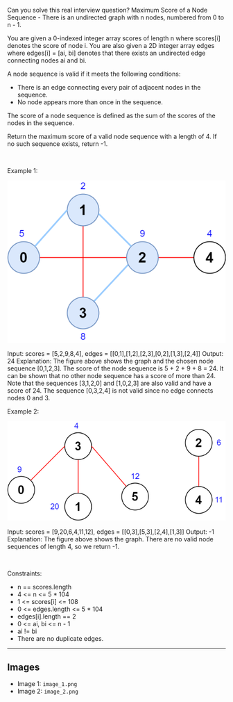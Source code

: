 Can you solve this real interview question? Maximum Score of a Node Sequence - There is an undirected graph with n nodes, numbered from 0 to n - 1.

You are given a 0-indexed integer array scores of length n where scores[i] denotes the score of node i. You are also given a 2D integer array edges where edges[i] = [ai, bi] denotes that there exists an undirected edge connecting nodes ai and bi.

A node sequence is valid if it meets the following conditions:

 * There is an edge connecting every pair of adjacent nodes in the sequence.
 * No node appears more than once in the sequence.

The score of a node sequence is defined as the sum of the scores of the nodes in the sequence.

Return the maximum score of a valid node sequence with a length of 4. If no such sequence exists, return -1.

 

Example 1:

![Example 1](./image_1.png)


Input: scores = [5,2,9,8,4], edges = [[0,1],[1,2],[2,3],[0,2],[1,3],[2,4]]
Output: 24
Explanation: The figure above shows the graph and the chosen node sequence [0,1,2,3].
The score of the node sequence is 5 + 2 + 9 + 8 = 24.
It can be shown that no other node sequence has a score of more than 24.
Note that the sequences [3,1,2,0] and [1,0,2,3] are also valid and have a score of 24.
The sequence [0,3,2,4] is not valid since no edge connects nodes 0 and 3.


Example 2:

![Example 2](./image_2.png)


Input: scores = [9,20,6,4,11,12], edges = [[0,3],[5,3],[2,4],[1,3]]
Output: -1
Explanation: The figure above shows the graph.
There are no valid node sequences of length 4, so we return -1.


 

Constraints:

 * n == scores.length
 * 4 <= n <= 5 * 104
 * 1 <= scores[i] <= 108
 * 0 <= edges.length <= 5 * 104
 * edges[i].length == 2
 * 0 <= ai, bi <= n - 1
 * ai != bi
 * There are no duplicate edges.

---

## Images

- Image 1: `image_1.png`
- Image 2: `image_2.png`
